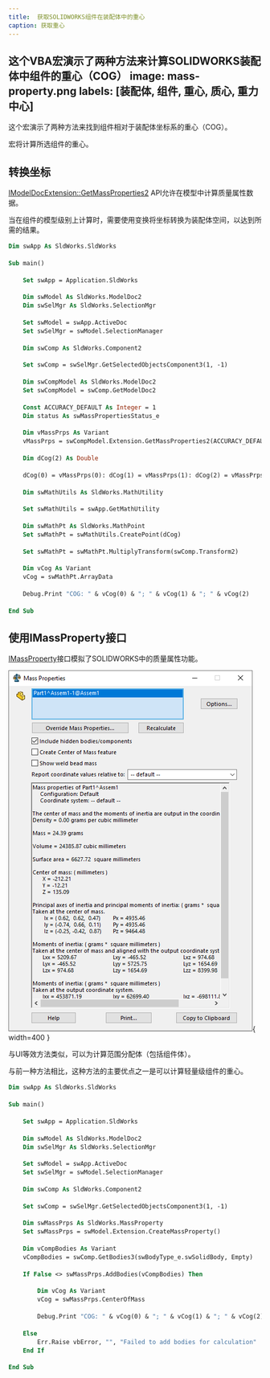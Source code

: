 ```yaml
---
title:  获取SOLIDWORKS组件在装配体中的重心
caption: 获取重心
---
```

 这个VBA宏演示了两种方法来计算SOLIDWORKS装配体中组件的重心（COG）
image: mass-property.png
labels: [装配体, 组件, 重心, 质心, 重力中心]
---

这个宏演示了两种方法来找到组件相对于装配体坐标系的重心（COG）。

宏将计算所选组件的重心。

## 转换坐标

[IModelDocExtension::GetMassProperties2](https://help.solidworks.com/2017/english/api/sldworksapi/SolidWorks.Interop.sldworks~SolidWorks.Interop.sldworks.IModelDocExtension~GetMassProperties2.html) API允许在模型中计算质量属性数据。

当在组件的模型级别上计算时，需要使用变换将坐标转换为装配体空间，以达到所需的结果。

~~~ vb
Dim swApp As SldWorks.SldWorks

Sub main()

    Set swApp = Application.SldWorks
    
    Dim swModel As SldWorks.ModelDoc2
    Dim swSelMgr As SldWorks.SelectionMgr
    
    Set swModel = swApp.ActiveDoc
    Set swSelMgr = swModel.SelectionManager
    
    Dim swComp As SldWorks.Component2
    
    Set swComp = swSelMgr.GetSelectedObjectsComponent3(1, -1)
    
    Dim swCompModel As SldWorks.ModelDoc2
    Set swCompModel = swComp.GetModelDoc2
    
    Const ACCURACY_DEFAULT As Integer = 1
    Dim status As swMassPropertiesStatus_e
    
    Dim vMassPrps As Variant
    vMassPrps = swCompModel.Extension.GetMassProperties2(ACCURACY_DEFAULT, status, False)
    
    Dim dCog(2) As Double
    
    dCog(0) = vMassPrps(0): dCog(1) = vMassPrps(1): dCog(2) = vMassPrps(2)
    
    Dim swMathUtils As SldWorks.MathUtility
    
    Set swMathUtils = swApp.GetMathUtility
    
    Dim swMathPt As SldWorks.MathPoint
    Set swMathPt = swMathUtils.CreatePoint(dCog)
    
    Set swMathPt = swMathPt.MultiplyTransform(swComp.Transform2)
    
    Dim vCog As Variant
    vCog = swMathPt.ArrayData
    
    Debug.Print "COG: " & vCog(0) & "; " & vCog(1) & "; " & vCog(2)
    
End Sub
~~~



## 使用IMassProperty接口

[IMassProperty](https://help.solidworks.com/2017/English/api/sldworksapi/SOLIDWORKS.Interop.sldworks~SOLIDWORKS.Interop.sldworks.IMassProperty.html)接口模拟了SOLIDWORKS中的质量属性功能。

![质量属性对话框](mass-property.png){ width=400 }

与UI等效方法类似，可以为计算范围分配体（包括组件体）。

与前一种方法相比，这种方法的主要优点之一是可以计算轻量级组件的重心。

~~~ vb
Dim swApp As SldWorks.SldWorks

Sub main()

    Set swApp = Application.SldWorks
    
    Dim swModel As SldWorks.ModelDoc2
    Dim swSelMgr As SldWorks.SelectionMgr
    
    Set swModel = swApp.ActiveDoc
    Set swSelMgr = swModel.SelectionManager
    
    Dim swComp As SldWorks.Component2
    
    Set swComp = swSelMgr.GetSelectedObjectsComponent3(1, -1)
    
    Dim swMassPrps As SldWorks.MassProperty
    Set swMassPrps = swModel.Extension.CreateMassProperty()
    
    Dim vCompBodies As Variant
    vCompBodies = swComp.GetBodies3(swBodyType_e.swSolidBody, Empty)
    
    If False <> swMassPrps.AddBodies(vCompBodies) Then
    
        Dim vCog As Variant
        vCog = swMassPrps.CenterOfMass
        
        Debug.Print "COG: " & vCog(0) & "; " & vCog(1) & "; " & vCog(2)
    
    Else
        Err.Raise vbError, "", "Failed to add bodies for calculation"
    End If
    
End Sub
~~~